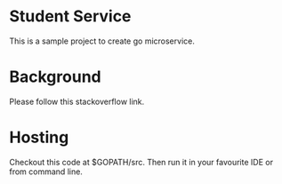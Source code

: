 # Student Service
This is a sample project to create go microservice.

# Background
Please follow this stackoverflow link.

# Hosting
Checkout this code at $GOPATH/src. Then run it in your favourite IDE or from command line.